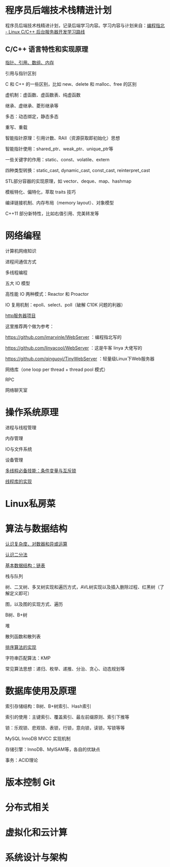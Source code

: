 # 程序员后端技术栈精进计划

程序员后端技术栈精进计划，记录后端学习内容。学习内容与计划来自：[编程指北 - Linux C/C++ 后台服务器开发学习路线](https://mp.weixin.qq.com/s/rVjn6GuCV0NFl2ZyVjxdyw)

## C/C++ 语言特性和实现原理

[指针、引用、数组、内存](note/c_cpp/pointer.md)

引用与指针区别

C 和 C++ 的一些区别，比如 new、delete 和 malloc、free 的区别

虚机制：虚函数、虚函数表、纯虚函数

继承、虚继承、菱形继承等

多态：动态绑定，静态多态

重写、重载

智能指针原理：引用计数、RAII（资源获取即初始化）思想

智能指针使用：shared_ptr、weak_ptr、unique_ptr等

一些关键字的作用：static、const、volatile、extern

四种类型转换：static_cast, dynamic_cast, const_cast, reinterpret_cast

STL部分容器的实现原理，如 vector、deque、map、hashmap

模板特化、偏特化，萃取 traits 技巧

编译链接机制、内存布局（memory layout）、对象模型

C++11 部分新特性，比如右值引用、完美转发等

# 网络编程

计算机网络知识

进程间通信方式

多线程编程

五大 IO 模型

高性能 IO 两种模式：Reactor 和 Proactor

IO 复用机制：epoll、select、poll（破解 C10K 问题的利器）

[http服务器项目](https://github.com/Fan6514/httpServer4c)

这里推荐两个做为参考：

https://github.com/imarvinle/WebServer ：编程指北写的

https://github.com/linyacool/WebServer ：这是牛客 linya 大佬写的

https://github.com/qinguoyi/TinyWebServer ：轻量级Linux下Web服务器

网络库（one loop per thread + thread pool 模式）

RPC

网络聊天室

# 操作系统原理

进程与线程管理

内存管理

IO与文件系统

设备管理

[多线程必备技能：条件变量与互斥锁](note/os/cond.md)

[线程库的实现](note/os/threadpool.md)

# Linux私房菜

# 算法与数据结构

[认识复杂度、对数器和异或运算](note/data_structure/base.md)

[认识二分法](note/data_structure/binary.md)

[基本数据结构：链表](note/data_structure/list.md)

栈与队列

树、二叉树、多叉树实现和遍历方式，AVL树实现以及插入删除过程、红黑树（了解定义即可）

图，以及图的实现方式、遍历

B树、B+树

堆

散列函数和散列表

[排序算法的实现](note/data_structure/sort.md)

字符串匹配算法：KMP

常见算法思想：递归、枚举、递推、分治、贪心、动态规划等

# 数据库使用及原理

索引存储结构：B树、B+树索引、Hash索引

索引的使用：主键索引、覆盖索引、最左前缀原则、索引下推等

锁：乐观锁、悲观锁、表锁，行锁，意向锁，读锁，写锁等等

MySQL InnoDB MVCC 实现机制

存储引擎：InnoDB、MyISAM等，各自的优缺点

事务：ACID理论

# 版本控制 Git

# 分布式相关

# 虚拟化和云计算

# 系统设计与架构
